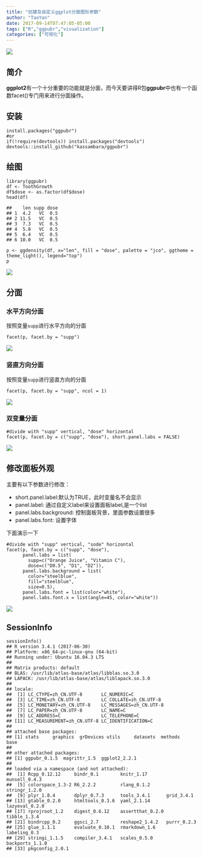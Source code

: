 ```yaml
---
title: "创建及自定义ggplot分面图形参数"
author: "TaoYan"
date: 2017-09-14T07:47:05-05:00
tags: ["R","ggpubr","visualization"]
categories: ["可视化"]
---
```


![](https://github.com/YTLogos/Pic_blog/blob/master/1.png?raw=true)

## 简介
**ggplot2**有一个十分重要的功能就是分面，而今天要讲得R包**ggpubr**中也有一个函数facet()专门用来进行分面操作。

<!--more-->

## 安装
```
install.packages("ggpubr")
#or
if(!require(devtools)) install.packages("devtools")
devtools::install_github("kassambara/ggpubr")
```
## 绘图
```{r}
library(ggpubr)
df <- ToothGrowth
df$dose <- as.factor(df$dose)
head(df)
```
```
##    len supp dose
## 1  4.2   VC  0.5
## 2 11.5   VC  0.5
## 3  7.3   VC  0.5
## 4  5.8   VC  0.5
## 5  6.4   VC  0.5
## 6 10.0   VC  0.5
```

```
p <- ggdensity(df, x="len", fill = "dose", palette = "jco", ggtheme = theme_light(), legend="top")
p
```
![](https://github.com/YTLogos/Pic_blog/blob/master/1.png?raw=true)

## 分面

### 水平方向分面
按照变量``supp``进行水平方向的分面
```{r}
facet(p, facet.by = "supp")
```
![](https://github.com/YTLogos/Pic_blog/blob/master/2.png?raw=true)

### 竖直方向分面
按照变量``supp``进行竖直方向的分面
```{r}
facet(p, facet.by = "supp", ncol = 1)
```
![](https://github.com/YTLogos/Pic_blog/blob/master/3.png?raw=true)

### 双变量分面
```{r}
#divide with "supp" vertical, "dose" horizontal
facet(p, facet.by = c("supp", "dose"), short.panel.labs = FALSE)
```
![](https://github.com/YTLogos/Pic_blog/blob/master/4.png?raw=true)

## 修改面板外观
主要有以下参数进行修改：

* short.panel.label:默认为TRUE，此时变量名不会显示
* panel.label: 通过自定义label来设置面板label,是一个list
* panel.labs.background: 控制面板背景，里面参数设置很多
* panel.labs.font: 设置字体

下面演示一下

```{r}
#divide with "supp" vertical, "sode" horizontal
facet(p, facet.by = c("supp", "dose"),
      panel.labs = list(
        supp=c("Orange Juice", "Vitamin C"),
        dose=c("D0.5", "D1", "D2")),
      panel.labs.background = list(
        color="steelblue", 
        fill="steelblue",
        size=0.5),
      panel.labs.font = list(color="white"),
      panel.labs.font.x = list(angle=45, color="white"))
```
![](https://github.com/YTLogos/Pic_blog/blob/master/5.png?raw=true)

## SessionInfo
```{r}
sessionInfo()
## R version 3.4.1 (2017-06-30)
## Platform: x86_64-pc-linux-gnu (64-bit)
## Running under: Ubuntu 16.04.3 LTS
## 
## Matrix products: default
## BLAS: /usr/lib/atlas-base/atlas/libblas.so.3.0
## LAPACK: /usr/lib/atlas-base/atlas/liblapack.so.3.0
## 
## locale:
##  [1] LC_CTYPE=zh_CN.UTF-8       LC_NUMERIC=C              
##  [3] LC_TIME=zh_CN.UTF-8        LC_COLLATE=zh_CN.UTF-8    
##  [5] LC_MONETARY=zh_CN.UTF-8    LC_MESSAGES=zh_CN.UTF-8   
##  [7] LC_PAPER=zh_CN.UTF-8       LC_NAME=C                 
##  [9] LC_ADDRESS=C               LC_TELEPHONE=C            
## [11] LC_MEASUREMENT=zh_CN.UTF-8 LC_IDENTIFICATION=C       
## 
## attached base packages:
## [1] stats     graphics  grDevices utils     datasets  methods   base     
## 
## other attached packages:
## [1] ggpubr_0.1.5  magrittr_1.5  ggplot2_2.2.1
## 
## loaded via a namespace (and not attached):
##  [1] Rcpp_0.12.12     bindr_0.1        knitr_1.17       munsell_0.4.3   
##  [5] colorspace_1.3-2 R6_2.2.2         rlang_0.1.2      stringr_1.2.0   
##  [9] plyr_1.8.4       dplyr_0.7.3      tools_3.4.1      grid_3.4.1      
## [13] gtable_0.2.0     htmltools_0.3.6  yaml_2.1.14      lazyeval_0.2.0  
## [17] rprojroot_1.2    digest_0.6.12    assertthat_0.2.0 tibble_1.3.4    
## [21] bindrcpp_0.2     ggsci_2.7        reshape2_1.4.2   purrr_0.2.3     
## [25] glue_1.1.1       evaluate_0.10.1  rmarkdown_1.6    labeling_0.3    
## [29] stringi_1.1.5    compiler_3.4.1   scales_0.5.0     backports_1.1.0 
## [33] pkgconfig_2.0.1
```

